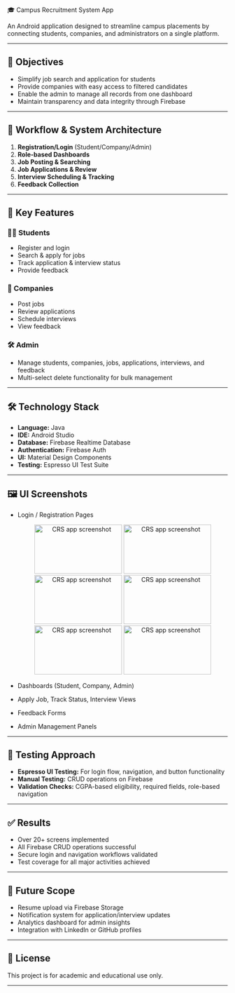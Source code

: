 🎓 Campus Recruitment System App

An Android application designed to streamline campus placements by connecting students, companies, and administrators on a single platform.

---

## 🎯 Objectives

- Simplify job search and application for students
- Provide companies with easy access to filtered candidates
- Enable the admin to manage all records from one dashboard
- Maintain transparency and data integrity through Firebase

---

## 🔁 Workflow & System Architecture

1. **Registration/Login** (Student/Company/Admin)
2. **Role-based Dashboards**
3. **Job Posting & Searching**
4. **Job Applications & Review**
5. **Interview Scheduling & Tracking**
6. **Feedback Collection**

---

## 🔑 Key Features

### 👩‍🎓 Students
- Register and login
- Search & apply for jobs
- Track application & interview status
- Provide feedback

### 🏢 Companies
- Post jobs
- Review applications
- Schedule interviews
- View feedback

### 🛠 Admin
- Manage students, companies, jobs, applications, interviews, and feedback
- Multi-select delete functionality for bulk management

---

## 🛠 Technology Stack

- **Language:** Java
- **IDE:** Android Studio
- **Database:** Firebase Realtime Database
- **Authentication:** Firebase Auth
- **UI:** Material Design Components
- **Testing:** Espresso UI Test Suite

---

## 🖼 UI Screenshots

- Login / Registration Pages
  <p align="center">
  <img src="![Screenshot_20250315-095730_CRS 2025](https://github.com/user-attachments/assets/c553928b-375a-4b17-beb6-1a4b8d451bf1)" alt="CRS app screenshot" width="200" height="112"/>
  <img src="![Screenshot_20250315-101041_CRS 2025](https://github.com/user-attachments/assets/08e34aac-11ff-4ffe-8380-59305137447d)" alt="CRS app screenshot" width="200" height="112"/>
  <img src="![Screenshot_20250315-101055_CRS 2025](https://github.com/user-attachments/assets/56fd2eb2-1509-47cc-8126-b0e38f79ad43)" alt="CRS app screenshot" width="200" height="112"/>
  <img src="![Screenshot_20250315-101909_CRS 2025](https://github.com/user-attachments/assets/7caaeb2b-58a0-4152-989f-e8483053a5e3)" alt="CRS app screenshot" width="200" height="112"/>
  <img src="![Screenshot_20250315-101920_CRS 2025](https://github.com/user-attachments/assets/b3180887-4c6d-4b6c-b8a9-46e98f7e89db)" alt="CRS app screenshot" width="200" height="112"/>
  <img src="![Screenshot_20250315-101932_CRS 2025](https://github.com/user-attachments/assets/672ee88a-2262-4dbd-a815-73549e0e95fb)" alt="CRS app screenshot" width="200" height="112"/>
  </p>

- Dashboards (Student, Company, Admin)
- Apply Job, Track Status, Interview Views
- Feedback Forms
- Admin Management Panels

---

## 🧪 Testing Approach

- **Espresso UI Testing:** For login flow, navigation, and button functionality
- **Manual Testing:** CRUD operations on Firebase
- **Validation Checks:** CGPA-based eligibility, required fields, role-based navigation

---

## ✅ Results

- Over 20+ screens implemented
- All Firebase CRUD operations successful
- Secure login and navigation workflows validated
- Test coverage for all major activities achieved

---

## 🔮 Future Scope

- Resume upload via Firebase Storage
- Notification system for application/interview updates
- Analytics dashboard for admin insights
- Integration with LinkedIn or GitHub profiles

---

## 📄 License

This project is for academic and educational use only.

---

